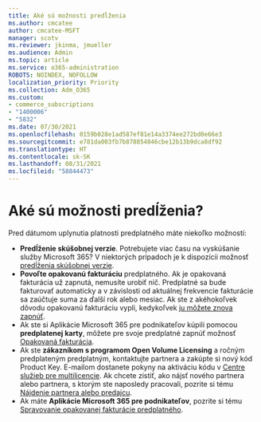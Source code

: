 ```yaml
---
title: Aké sú možnosti predĺženia
ms.author: cmcatee
author: cmcatee-MSFT
manager: scotv
ms.reviewer: jkinma, jmueller
ms.audience: Admin
ms.topic: article
ms.service: o365-administration
ROBOTS: NOINDEX, NOFOLLOW
localization_priority: Priority
ms.collection: Adm_O365
ms.custom:
- commerce_subscriptions
- "1400006"
- "5832"
ms.date: 07/30/2021
ms.openlocfilehash: 0159b028e1ad587ef81e14a3374ee272bd0e66e3
ms.sourcegitcommit: e781da003fb7b878854846cbe12b13b9dca8df92
ms.translationtype: HT
ms.contentlocale: sk-SK
ms.lasthandoff: 08/31/2021
ms.locfileid: "58844473"
---
```

# <a name="what-are-my-options-to-extend"></a>Aké sú možnosti predĺženia?

Pred dátumom uplynutia platnosti predplatného máte niekoľko možností:

- **Predĺženie skúšobnej verzie**.  Potrebujete viac času na vyskúšanie služby Microsoft 365? V niektorých prípadoch je k dispozícii možnosť [predĺženia skúšobnej verzie](https://docs.microsoft.com/microsoft-365/commerce/extend-your-trial).  
- **Povoľte opakovanú fakturáciu** predplatného. Ak je opakovaná fakturácia už zapnutá, nemusíte urobiť nič. Predplatné sa bude fakturovať automaticky a v závislosti od aktuálnej frekvencie fakturácie sa zaúčtuje suma za ďalší rok alebo mesiac. Ak ste z akéhokoľvek dôvodu opakovanú fakturáciu vypli, kedykoľvek [ju môžete znova zapnúť](https://docs.microsoft.com/microsoft-365/commerce/subscriptions/renew-your-subscription).
- Ak ste si Aplikácie Microsoft 365 pre podnikateľov kúpili pomocou **predplatenej karty**, môžete pre svoje predplatné zapnúť možnosť [Opakovaná fakturácia](https://docs.microsoft.com/microsoft-365/commerce/subscriptions/renew-your-subscription).
- Ak ste **zákazníkom s programom Open Volume Licensing** a ročným predplateným predplatným, kontaktujte partnera a zakúpte si nový kód Product Key. E-mailom dostanete pokyny na aktiváciu kódu v [Centre služieb pre multilicencie](https://go.microsoft.com/fwlink/p/?LinkID=282016). Ak chcete zistiť, ako nájsť nového partnera alebo partnera, s ktorým ste naposledy pracovali, pozrite si tému [Nájdenie partnera alebo predajcu](https://docs.microsoft.com/microsoft-365/admin/manage/find-your-partner-or-reseller).
- Ak máte **Aplikácie Microsoft 365 pre podnikateľov**, pozrite si tému [Spravovanie opakovanej fakturácie predplatného](https://docs.microsoft.com/microsoft-365/commerce/subscriptions/renew-your-subscription).
